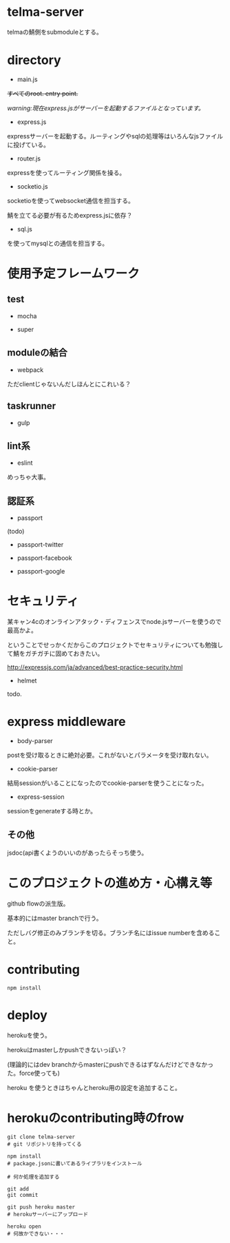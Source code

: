 # telma-server

telmaの鯖側をsubmoduleとする。

# directory

* main.js

~~すべてのroot. entry point.~~

*warning:現在express.jsがサーバーを起動するファイルとなっています。*

* express.js

expressサーバーを起動する。ルーティングやsqlの処理等はいろんなjsファイルに投げている。

* router.js

expressを使ってルーティング関係を操る。

* socketio.js

socketioを使ってwebsocket通信を担当する。

鯖を立てる必要が有るためexpress.jsに依存？

* sql.js

を使ってmysqlとの通信を担当する。 

# 使用予定フレームワーク

## test

* mocha

* super

## moduleの結合

* webpack

ただclientじゃないんだしほんとにこれいる？

## taskrunner

* gulp

## lint系

* eslint

めっちゃ大事。

## 認証系

* passport

(todo)

* passport-twitter

* passport-facebook

* passport-google

# セキュリティ

某キャン4cのオンラインアタック・ディフェンスでnode.jsサーバーを使うので最高かよ。

ということでせっかくだからこのプロジェクトでセキュリティについても勉強して鯖をガチガチに固めておきたい。

http://expressjs.com/ja/advanced/best-practice-security.html

* helmet

todo.



# express middleware

* body-parser

postを受け取るときに絶対必要。これがないとパラメータを受け取れない。

* cookie-parser

結局sessionがいることになったのでcookie-parserを使うことになった。

* express-session

sessionをgenerateする時とか。

## その他

jsdoc(api書くようのいいのがあったらそっち使う。


# このプロジェクトの進め方・心構え等

github flowの派生版。

基本的にはmaster branchで行う。

ただしバグ修正のみブランチを切る。ブランチ名にはissue numberを含めること。

# contributing

`npm install`

# deploy

herokuを使う。

herokuはmasterしかpushできないっぽい？

(理論的にはdev branchからmasterにpushできるはずなんだけどできなかった。force使っても)

heroku を使うときはちゃんとheroku用の設定を追加すること。

# herokuのcontributing時のfrow
```
git clone telma-server
# git リポジトリを持ってくる

npm install
# package.jsonに書いてあるライブラリをインストール

# 何か処理を追加する

git add
git commit

git push heroku master
# herokuサーバーにアップロード

heroku open
# 何故かできない・・・
```

